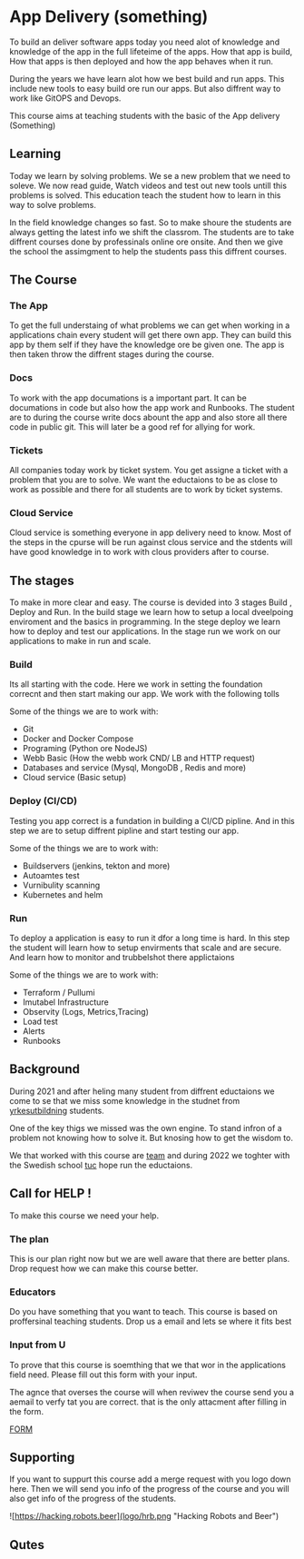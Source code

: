 # App Delivery (something)
To build an deliver software apps today you need alot of knowledge and knowledge of the app in the full lifeteime of the apps. How that app is build, How that apps is then deployed and how the app behaves when it run.

During the years we have learn alot how we best build and run apps. This include new tools to easy build ore run our apps. But also diffrent way to work like GitOPS and Devops.


This course aims at teaching students with the basic of the App delivery (Something)



## Learning 
Today we learn by solving problems. We se a new problem that we need to soleve. We now read guide, Watch videos and test out new tools untill this problems is solved.
This education teach the student how to learn in this way to solve problems.

In the field knowledge changes so fast. So to make shoure the students are always getting the latest info we shift the classrom.
The students are to take diffrent courses done by professinals online ore onsite. And then we give the school the assimgment to help the students pass this diffrent courses.

## The Course


### The App 
To get the full understaing of what problems we can get when working in a applications chain every student will get there own app.
They can build this app by them self if they have the knowledge ore be given one.
The app is then taken throw the diffrent stages during the course. 

### Docs
To work with the app documations is a important part. It can be documations in code but also how the app work and Runbooks.
The student are to during the course write docs abount the app and also store all there code in public git.
This will later be a good ref for allying for work.

### Tickets 
All companies today work by ticket system. You get assigne a ticket with a problem that you are to solve. We want the eductaions to be as close to work as possible and there for all students are to work by ticket systems.

### Cloud Service
Cloud service is something everyone in  app delivery need to know. Most of the steps in the cpurse will be run against clous service and the stdents will have good knowledge in to work with clous providers after to course.


## The stages
To make in more clear and easy. The course is devided into 3 stages Build , Deploy and Run.
In the build stage we learn how to setup a local dveelpoing enviroment and the basics in programming. In the stege deploy we learn how to deploy and test our applications.
In the stage run we work on our applications to make in run and scale.

### Build
Its all starting with the code. Here we work in setting the foundation correcnt and then start making our app.
We work with the following tolls 

Some of the things we are to work with:
- Git
- Docker and Docker Compose
- Programing (Python ore NodeJS)
- Webb Basic (How the webb work CND/ LB and HTTP request)
- Databases and service (Mysql, MongoDB , Redis and more)
- Cloud service (Basic setup)

### Deploy (CI/CD)
Testing you app correct is a fundation in building a CI/CD pipline. And in this step we are to setup diffrent pipline and start testing our app.

Some of the things we are to work with:
- Buildservers (jenkins, tekton and more)
- Autoamtes test 
- Vurnibulity scanning
- Kubernetes and helm 

### Run
To deploy a application is easy to run it dfor a long time is hard. In this step the student will learn how to setup envirments that scale and are secure. And learn how to monitor and trubbelshot there applictaions

Some of the things we are to work with:
- Terraform / Pullumi
- Imutabel Infrastructure
- Observity (Logs, Metrics,Tracing)
- Load test
- Alerts
- Runbooks




## Background
During 2021 and after heling many student from diffrent eductaions we come to se that we miss some knowledge in the studnet from [yrkesutbildning](yrkesutbildning.md) students.

One of the key thigs we missed was the own engine. To stand infron of a problem not knowing how to solve it.
But knosing how to get the wisdom to.

We that worked with this course are [team](team.md) and during 2022 we toghter with the Swedish school [tuc](tuc.md) hope run the eductaions.

## Call for HELP !

To make this course we need your help.

### The plan
This is our plan right now but we are well aware that there are better plans. Drop request how we can make this course better.


### Educators 
Do you have something that you want to teach. This course is based on proffersinal teaching students. 
Drop us a email and lets se where it fits best


### Input from U
To prove that this course is soemthing that we that wor in the applications field need. Please fill out this form with your input.

The agnce that overses the course will when reviwev the course send you a aemail to verfy tat you are correct.
that is the only attacment after filling in the form.

[FORM](https://forms.gle/UaMNJYfVwHMbdxdE9)


## Supporting 
If you want to suppurt this course add a merge request with you logo down here.
Then we will send you info of the progress of the course and you will also get info of the progress of the students.


![https://hacking.robots.beer](logo/hrb.png "Hacking Robots and Beer")



## Qutes



